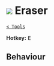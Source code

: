 # ![](https://raw.githubusercontent.com/jbunke/stipple-effect/master/res/icons/eraser.png) Eraser

[`< Tools`](./tools.md)

**Hotkey:** <kbd>E</kbd>

## Behaviour

<!-- TODO -->
